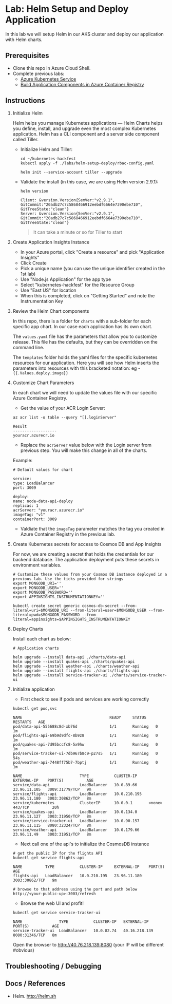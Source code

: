 # Lab: Helm Setup and Deploy Application

In this lab we will setup Helm in our AKS cluster and deploy our application with Helm charts.

## Prerequisites 

* Clone this repo in Azure Cloud Shell.
* Complete previous labs:
    * [Azure Kubernetes Service](../create-aks-cluster/README.md)
    * [Build Application Components in Azure Container Registry](../build-application/README.md)

## Instructions

1. Initialize Helm
    
    Helm helps you manage Kubernetes applications — Helm Charts helps you define, install, and upgrade even the most complex Kubernetes application. Helm has a CLI component and a server side component called Tiller. 
    * Initialize Helm and Tiller:

        ```
        cd ~/kubernetes-hackfest
        kubectl apply -f ./labs/helm-setup-deploy/rbac-config.yaml

        helm init --service-account tiller --upgrade
        ```

    * Validate the install (in this case, we are using Helm version 2.9.1):
        ```
        helm version

        Client: &version.Version{SemVer:"v2.9.1", GitCommit:"20adb27c7c5868466912eebdf6664e7390ebe710", GitTreeState:"clean"}
        Server: &version.Version{SemVer:"v2.9.1", GitCommit:"20adb27c7c5868466912eebdf6664e7390ebe710", GitTreeState:"clean"}
        ```

        > It can take a minute or so for Tiller to start

2. Create Application Insights Instance

    * In your Azure portal, click "Create a resource" and pick "Application Insights"
    * Click Create
    * Pick a unique name (you can use the unique identifier created in the 1st lab)
    * Use "Node.js Application" for the app type
    * Select "kubernetes-hackfest" for the Resource Group
    * Use "East US" for location
    * When this is completed, click on "Getting Started" and note the Instrumentation Key

3. Review the Helm Chart components

    In this repo, there is a folder for `charts` with a sub-folder for each specific app chart. In our case each application has its own chart. 

    The `values.yaml` file has the parameters that allow you to customize release. This file has the defaults, but they can be overridden on the command line. 

    The `templates` folder holds the yaml files for the specific kubernetes resources for our application. Here you will see how Helm inserts the parameters into resources with this bracketed notation: eg -  `{{.Values.deploy.image}}`


4. Customize Chart Parameters

    In each chart we will need to update the values file with our specific Azure Container Registry. 

    * Get the value of your ACR Login Server:

    ```
    az acr list -o table --query "[].loginServer"

    Result
    -------------------
    youracr.azurecr.io

    ```
    
    * Replace the `acrServer` value below with the Login server from previous step. You will make this change in all of the charts. 

    Example:
    ```
    # Default values for chart

    service:
    type: LoadBalancer
    port: 3009

    deploy:
    name: node-data-api-deploy
    replicas: 1
    acrServer: "youracr.azurecr.io"
    imageTag: "v1"
    containerPort: 3009
    ```

    * Valdiate that the `imageTag` parameter matches the tag you created in Azure Container Registry in the previous lab.

5. Create Kubernetes secrets for access to Cosmos DB and App Insights

    For now, we are creating a secret that holds the credentials for our backend database. The application deployment puts these secrets in environment variables. 

    ```
    # Customize these values from your Cosmos DB instance deployed in a previous lab. Use the ticks provided for strings
    export MONGODB_URI=''
    export MONGODB_USER=''
    export MONGODB_PASSWORD=''
    export APPINSIGHTS_INSTRUMENTATIONKEY=''

    kubectl create secret generic cosmos-db-secret --from-literal=uri=$MONGODB_URI --from-literal=user=$MONGODB_USER --from-literal=pwd=$MONGODB_PASSWORD --from-literal=appinsights=$APPINSIGHTS_INSTRUMENTATIONKEY
    ```


6. Deploy Charts

    Install each chart as below:

    ```
    # Application charts 

    helm upgrade --install data-api ./charts/data-api
    helm upgrade --install quakes-api ./charts/quakes-api
    helm upgrade --install weather-api ./charts/weather-api
    helm upgrade --install flights-api ./charts/flights-api
    helm upgrade --install service-tracker-ui ./charts/service-tracker-ui
    ```

6. Initialize application

    * First check to see if pods and services are working correctly

    ```
    kubectl get pod,svc

    NAME                                      READY     STATUS    RESTARTS   AGE
    pod/data-api-555688c8d-xb76d              1/1       Running   0          1m
    pod/flights-api-69b9d9dfc-8b9z8           1/1       Running   0          1m
    pod/quakes-api-7d95bccfc8-5x9hw           1/1       Running   0          1m
    pod/service-tracker-ui-7db967b8c9-p27s5   1/1       Running   0          54s
    pod/weather-api-7448ff75b7-7bptj          1/1       Running   0          1m

    NAME                         TYPE           CLUSTER-IP     EXTERNAL-IP    PORT(S)          AGE
    service/data-api             LoadBalancer   10.0.89.66     23.96.11.105   3009:31779/TCP   9m
    service/flights-api          LoadBalancer   10.0.210.195   23.96.11.180   3003:30862/TCP   8m
    service/kubernetes           ClusterIP      10.0.0.1       <none>         443/TCP          20h
    service/quakes-api           LoadBalancer   10.0.134.0     23.96.11.127   3003:31950/TCP   8m
    service/service-tracker-ui   LoadBalancer   10.0.90.157    23.96.11.115   8080:32324/TCP   8m
    service/weather-api          LoadBalancer   10.0.179.66    23.96.11.49    3003:31951/TCP   8m
    ```

    * Next call one of the api's to initialize the CosmosDB instance

    ```
    # get the public IP for the flights API
    kubectl get service flights-api

    NAME          TYPE           CLUSTER-IP     EXTERNAL-IP    PORT(S)          AGE
    flights-api   LoadBalancer   10.0.210.195   23.96.11.180   3003:30862/TCP   9m

    # browse to that address using the port and path below
    http://<your-public-up>:3003/refresh
    ```

    * Browse the web UI and profit!

    ```
    kubectl get service service-tracker-ui

    NAME                TYPE           CLUSTER-IP   EXTERNAL-IP     PORT(S)          AGE
    service-tracker-ui  LoadBalancer   10.0.82.74   40.16.218.139   8080:31346/TCP   8m
    ```

    Open the browser to http://40.76.218.139:8080 (your IP will be different #obvious)


## Troubleshooting / Debugging


## Docs / References

* Helm. http://helm.sh
